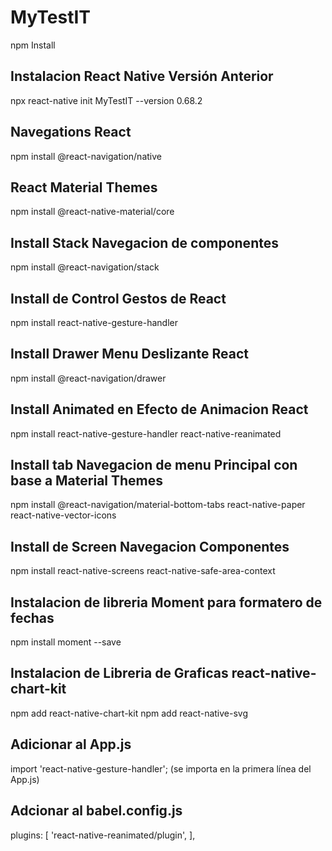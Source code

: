 # MyTestIT
npm Install

## Instalacion React Native Versión Anterior
npx react-native init MyTestIT --version 0.68.2

## Navegations React
npm install @react-navigation/native

## React Material Themes
npm install @react-native-material/core

## Install Stack Navegacion de componentes
npm install @react-navigation/stack

## Install de Control Gestos de React
npm install react-native-gesture-handler

## Install Drawer Menu Deslizante React
npm install @react-navigation/drawer

## Install Animated en Efecto de Animacion React
npm install react-native-gesture-handler react-native-reanimated

## Install tab Navegacion de menu Principal con base a Material Themes
npm install @react-navigation/material-bottom-tabs react-native-paper react-native-vector-icons

## Install de Screen Navegacion Componentes
npm install react-native-screens react-native-safe-area-context

## Instalacion de libreria Moment para formatero de fechas
npm install moment --save  

## Instalacion de Libreria de Graficas react-native-chart-kit
npm add react-native-chart-kit
npm add react-native-svg  

## Adicionar al App.js
import 'react-native-gesture-handler'; (se importa en la primera línea del App.js)
## Adcionar al babel.config.js
plugins: [
    'react-native-reanimated/plugin',
],
